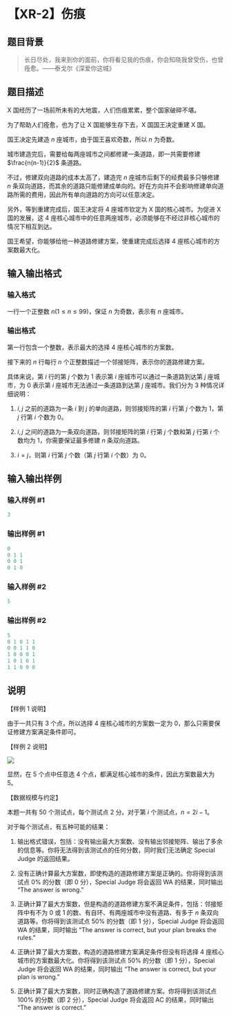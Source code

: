# 【XR-2】伤痕

## 题目背景

> 长日尽处，我来到你的面前，你将看见我的伤痕，你会知晓我曾受伤，也曾痊愈。——泰戈尔《深爱你这城》

## 题目描述

X 国经历了一场前所未有的大地震，人们伤痕累累，整个国家破碎不堪。

为了帮助人们痊愈，也为了让 X 国能够生存下去，X 国国王决定重建 X 国。

国王决定先建造 $n$ 座城市，由于国王喜欢奇数，所以 $n$ 为奇数。

城市建造完后，需要给每两座城市之间都修建一条道路，即一共需要修建 $\frac{n(n-1)}{2}$ 条道路。

不过，修建双向道路的成本太高了，建造完 $n$ 座城市后剩下的经费最多只够修建 $n$ 条双向道路，而其余的道路只能修建成单向的。好在方向并不会影响修建单向道路所需的费用，因此所有单向道路的方向可以任意决定。

另外，等到重建完成后，国王决定将 $4$ 座城市钦定为 X 国的核心城市。为促进 X 国的发展，这 $4$ 座核心城市中的任意两座城市，必须能够在不经过非核心城市的情况下相互到达。

国王希望，你能够给他一种道路修建方案，使重建完成后选择 $4$ 座核心城市的方案数最大化。

## 输入输出格式

### 输入格式

一行一个正整数 $n(1 \le n \le 99)$，保证 $n$ 为奇数，表示有 $n$ 座城市。

### 输出格式

第一行包含一个整数，表示最大的选择 $4$ 座核心城市的方案数。

接下来的 $n$ 行每行 $n$ 个正整数描述一个邻接矩阵，表示你的道路修建方案。

具体来说，第 $i$ 行的第 $j$ 个数为 $1$ 表示第 $i$ 座城市可以通过一条道路到达第 $j$ 座城市，为 $0$ 表示第 $i$ 座城市无法通过一条道路到达第 $j$ 座城市。我们分为 $3$ 种情况详细说明：

1. $i, j$ 之前的道路为一条 $i$ 到 $j$ 的单向道路，则邻接矩阵的第 $i$ 行第 $j$ 个数为 $1$，第 $j$ 行第 $i$ 个数为 $0$。

2. $i, j$ 之间的道路为一条双向道路，则邻接矩阵的第 $i$ 行第 $j$ 个数和第 $j$ 行第 $i$ 个数均为 $1$，你需要保证最多修建 $n$ 条双向道路。

3. $i = j$，则第 $i$ 行第 $j$ 个数（第 $j$ 行第 $i$ 个数）为 $0$。

## 输入输出样例

### 输入样例 #1

```cpp
3

```
### 输出样例 #1

```cpp
0
0 1 1
0 0 1
0 1 0

```
### 输入样例 #2

```cpp
5

```
### 输出样例 #2

```cpp
5
0 1 0 1 1
0 0 1 1 0
1 0 0 0 1
1 0 1 0 1
1 1 0 0 0

```
## 说明

【样例 $1$ 说明】

由于一共只有 $3$ 个点，所以选择 $4$ 座核心城市的方案数一定为 $0$，那么只需要保证修建方案满足条件即可。

【样例 $2$ 说明】

![](https://cdn.luogu.com.cn/upload/pic/60711.png)

显然，在 $5$ 个点中任意选 $4$ 个点，都满足核心城市的条件，因此方案数最大为 $5$。

【数据规模与约定】

本题一共有 $50$ 个测试点，每个测试点 $2$ 分。对于第 $i$ 个测试点，$n = 2i - 1$。

对于每个测试点，有五种可能的结果：

1. 输出格式错误，包括：没有输出最大方案数、没有输出邻接矩阵、输出了多余的信息等。你将无法得到该测试点的任何分数，同时我们无法确定 Special Judge 的返回结果。

2. 没有正确计算最大方案数，即使构造的道路修建方案是正确的。你将得到该测试点 $0\%$ 的分数（即 $0$ 分），Special Judge 将会返回 WA 的结果，同时输出 “The answer is wrong.”

3. 正确计算了最大方案数，但是构造的道路修建方案不满足条件，包括：邻接矩阵中有不为 $0$ 或 $1$ 的数、有自环、有两座城市中没有道路、有多于 $n$ 条双向道路等。你将得到该测试点 $50\%$ 的分数（即 $1$ 分），Special Judge 将会返回 WA 的结果，同时输出 “The answer is correct, but your plan breaks the rules.”

4. 正确计算了最大方案数，构造的道路修建方案满足条件但没有将选择 $4$ 座核心城市的方案数最大化。你将得到该测试点 $50\%$ 的分数（即 $1$ 分），Special Judge 将会返回 WA 的结果，同时输出 “The answer is correct, but your plan is wrong.”

5. 正确计算了最大方案数，同时正确构造了道路修建方案。你将得到该测试点 $100\%$ 的分数（即 $2$ 分），Special Judge 将会返回 AC 的结果，同时输出 “The answer is correct.”

